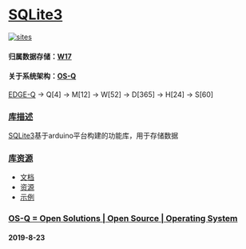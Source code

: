 ﻿# [SQLite3](https://github.com/OS-Q/D119)
[![sites](OS-Q/qitas.png)](http://www.OS-Q.com)
#### 归属数据存储：[W17](https://github.com/OS-Q/W17)
#### 关于系统架构：[OS-Q](https://github.com/OS-Q/OS-Q)

[EDGE-Q](https://github.com/OS-Q/EDGE-Q) -> Q[4] -> M[12] -> W[52] -> D[365] -> H[24] -> S[60]

### [库描述](https://github.com/OS-Q/D119/wiki) 

[SQLite3](https://github.com/OS-Q/D119)基于arduino平台构建的功能库，用于存储数据

### [库资源](https://github.com/OS-Q/D119) 

* [文档](docs/)
* [资源](src/)
* [示例](examples/)

### [OS-Q = Open Solutions | Open Source |  Operating System ](http://www.OS-Q.com/D119)
####  2019-8-23